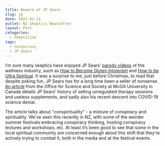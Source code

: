 ```yaml
---
title: Beware of JP Sears
slug: jp
date: 2021-01-11
outlet: NZ Skeptics Newsletter
layout: Post
categories:
  - Skepticism
tags:
  - Conspiracy
  - JP Sears
---
```


I’m sure many skeptics have enjoyed JP Sears’ [parody videos](https://www.youtube.com/user/AwakenWithJP) of the wellness industry, such as [How to Become Gluten Intolerant](https://youtu.be/Oht9AEq1798) and [How to be Ultra Spiritual](https://youtu.be/1kDso5ElFRg). It was a surprise to me, just before Christmas, to read that despite poking fun, JP Sears has for a long time been a seller of nonsense. [An article](https://www.mcgill.ca/oss/article/covid-19-critical-thinking-pseudoscience/clown-prince-wellness) from the Office for Science and Society at McGill University in Canada details JP Sears’ history of selling unregulated therapy sessions and useless supplements, and sadly also his recent descent into COVID-19 science denial.

<!-- more -->

The article talks about "conspirituality" - a mixture of conspiracy and spirituality. We’ve seen this recently in NZ, with some of the weirder summer festivals embracing conspiracy thinking, hosting conspiracy lectures and workshops, etc. At least it’s been good to see that some in the local spiritual community are concerned enough about this shift that they’re actively trying to combat it, both in the media and at the festival events.
